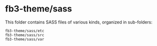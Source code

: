 # fb3-theme/sass

This folder contains SASS files of various kinds, organized in sub-folders:

    fb3-theme/sass/etc
    fb3-theme/sass/src
    fb3-theme/sass/var
